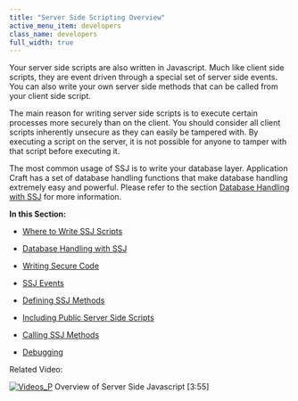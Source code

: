 ```yaml
---
title: "Server Side Scripting Overview"
active_menu_item: developers
class_name: developers
full_width: true
---
```



Your server side scripts are also written in Javascript. Much like client side scripts, they are event driven through a special set of server side events. You can also write your own server side methods that can be called from your client side script.

The main reason for writing server side scripts is to execute certain processes more securely than on the client. You should consider all client scripts inherently unsecure as they can easily be tampered with. By executing a script on the server, it is not possible for anyone to tamper with that script before executing it.

The most common usage of SSJ is to write your database layer. Application Craft has a set of database handling functions that make database handling extremely easy and powerful. Please refer to the section [Database Handling with SSJ](database-handling-with-ssj) for more information.

**In this Section:**

 - [Where to Write SSJ Scripts](where-to-write-ssj-scripts)

 - [Database Handling with SSJ](database-handling-with-ssj)

 - [Writing Secure Code](writing-secure-code)

 - [SSJ Events](ssj-events/)

 - [Defining SSJ Methods](ssj-user-defined-methods)

 - [Including Public Server Side Scripts](including-public-server-side-s)

 - [Calling SSJ Methods](calling-ssj-methods)

 - [Debugging](debugging2)

Related Video:

[![Videos\_P](/img/docs/videos_p.png)](http://www.youtube.com/v/LGzP1Uxk5c4?autoplay=1&hd=1&fs=1&showsearch=0&rel=0&) Overview of Server Side Javascript [3:55]

